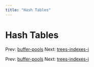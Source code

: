 ```yaml
---
title: "Hash Tables"
---
```


# Hash Tables

Prev: [buffer-pools](buffer-pools.md)
Next: [trees-indexes-i](trees-indexes-i.md)

Prev: [buffer-pools](buffer-pools.md)
Next: [trees-indexes-i](trees-indexes-i.md)

